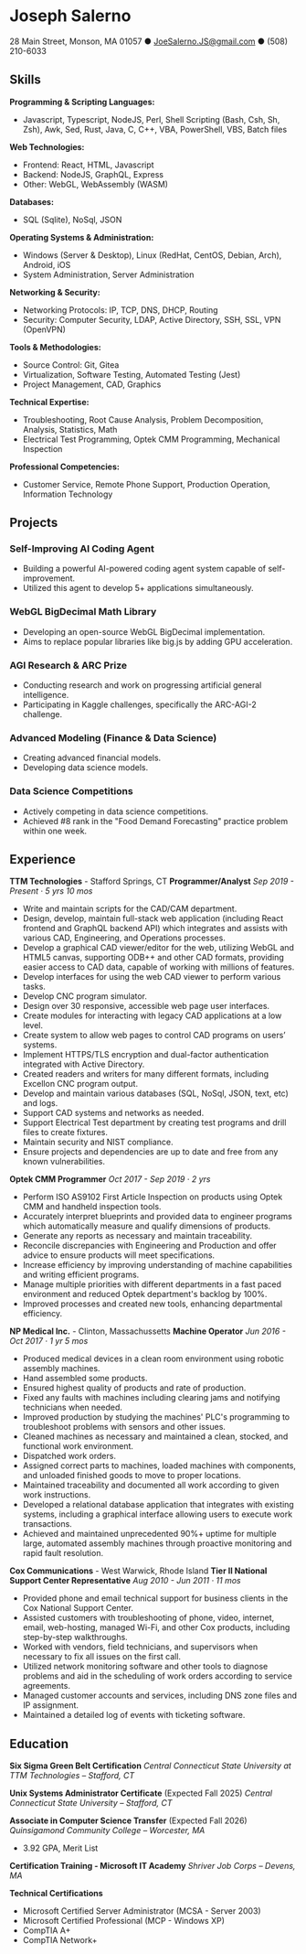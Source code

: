 # Joseph Salerno
28 Main Street, Monson, MA 01057 ● JoeSalerno.JS@gmail.com ● (508) 210-6033

## Skills

**Programming & Scripting Languages:**
- Javascript, Typescript, NodeJS, Perl, Shell Scripting (Bash, Csh, Sh, Zsh), Awk, Sed, Rust, Java, C, C++, VBA, PowerShell, VBS, Batch files

**Web Technologies:**
- Frontend: React, HTML, Javascript
- Backend: NodeJS, GraphQL, Express
- Other: WebGL, WebAssembly (WASM)

**Databases:**
- SQL (Sqlite), NoSql, JSON

**Operating Systems & Administration:**
- Windows (Server & Desktop), Linux (RedHat, CentOS, Debian, Arch), Android, iOS
- System Administration, Server Administration

**Networking & Security:**
- Networking Protocols: IP, TCP, DNS, DHCP, Routing
- Security: Computer Security, LDAP, Active Directory, SSH, SSL, VPN (OpenVPN)

**Tools & Methodologies:**
- Source Control: Git, Gitea
- Virtualization, Software Testing, Automated Testing (Jest)
- Project Management, CAD, Graphics

**Technical Expertise:**
- Troubleshooting, Root Cause Analysis, Problem Decomposition, Analysis, Statistics, Math
- Electrical Test Programming, Optek CMM Programming, Mechanical Inspection

**Professional Competencies:**
- Customer Service, Remote Phone Support, Production Operation, Information Technology

## Projects

### Self-Improving AI Coding Agent
- Building a powerful AI-powered coding agent system capable of self-improvement.
- Utilized this agent to develop 5+ applications simultaneously.

### WebGL BigDecimal Math Library
- Developing an open-source WebGL BigDecimal implementation.
- Aims to replace popular libraries like big.js by adding GPU acceleration.

### AGI Research & ARC Prize
- Conducting research and work on progressing artificial general intelligence.
- Participating in Kaggle challenges, specifically the ARC-AGI-2 challenge.

### Advanced Modeling (Finance & Data Science)
- Creating advanced financial models.
- Developing data science models.

### Data Science Competitions
- Actively competing in data science competitions.
- Achieved #8 rank in the "Food Demand Forecasting" practice problem within one week.

## Experience

**TTM Technologies** - Stafford Springs, CT
**Programmer/Analyst**
*Sep 2019 - Present · 5 yrs 10 mos*
- Write and maintain scripts for the CAD/CAM department.
- Design, develop, maintain full-stack web application (including React frontend and GraphQL backend API) which integrates and assists with various CAD, Engineering, and Operations processes.
- Develop a graphical CAD viewer/editor for the web, utilizing WebGL and HTML5 canvas, supporting ODB++ and other CAD formats, providing easier access to CAD data, capable of working with millions of features.
- Develop interfaces for using the web CAD viewer to perform various tasks.
- Develop CNC program simulator.
- Design over 30 responsive, accessible web page user interfaces.
- Create modules for interacting with legacy CAD applications at a low level.
- Create system to allow web pages to control CAD programs on users’ systems.
- Implement HTTPS/TLS encryption and dual-factor authentication integrated with Active Directory.
- Created readers and writers for many different formats, including Excellon CNC program output.
- Develop and maintain various databases (SQL, NoSql, JSON, text, etc) and logs.
- Support CAD systems and networks as needed.
- Support Electrical Test department by creating test programs and drill files to create fixtures.
- Maintain security and NIST compliance.
- Ensure projects and dependencies are up to date and free from any known vulnerabilities.

**Optek CMM Programmer**
*Oct 2017 - Sep 2019 · 2 yrs*
- Perform ISO AS9102 First Article Inspection on products using Optek CMM and handheld inspection tools.
- Accurately interpret blueprints and provided data to engineer programs which automatically measure and qualify dimensions of products.
- Generate any reports as necessary and maintain traceability.
- Reconcile discrepancies with Engineering and Production and offer advice to ensure products will meet specifications.
- Increase efficiency by improving understanding of machine capabilities and writing efficient programs.
- Manage multiple priorities with different departments in a fast paced environment and reduced Optek department's backlog by 100%.
- Improved processes and created new tools, enhancing departmental efficiency.

**NP Medical Inc.** - Clinton, Massachussetts
**Machine Operator**
*Jun 2016 - Oct 2017 · 1 yr 5 mos*
- Produced medical devices in a clean room environment using robotic assembly machines.
- Hand assembled some products.
- Ensured highest quality of products and rate of production.
- Fixed any faults with machines including clearing jams and notifying technicians when needed.
- Improved production by studying the machines' PLC's programming to troubleshoot problems with sensors and other issues.
- Cleaned machines as necessary and maintained a clean, stocked, and functional work environment.
- Dispatched work orders.
- Assigned correct parts to machines, loaded machines with components, and unloaded finished goods to move to proper locations.
- Maintained traceability and documented all work according to given work instructions.
- Developed a relational database application that integrates with existing systems, including a graphical interface allowing users to execute work transactions.
- Achieved and maintained unprecedented 90%+ uptime for multiple large, automated assembly machines through proactive monitoring and rapid fault resolution.

**Cox Communications** - West Warwick, Rhode Island
**Tier II National Support Center Representative**
*Aug 2010 - Jun 2011 · 11 mos*
- Provided phone and email technical support for business clients in the Cox National Support Center.
- Assisted customers with troubleshooting of phone, video, internet, email, web-hosting, managed Wi-Fi, and other Cox products, including step-by-step walkthroughs.
- Worked with vendors, field technicians, and supervisors when necessary to fix all issues on the first call.
- Utilized network monitoring software and other tools to diagnose problems and aid in the scheduling of work orders according to service agreements.
- Managed customer accounts and services, including DNS zone files and IP assignment.
- Maintained a detailed log of events with ticketing software.

## Education

**Six Sigma Green Belt Certification**
*Central Connecticut State University at TTM Technologies – Stafford, CT*

**Unix Systems Administrator Certificate** (Expected Fall 2025)
*Central Connecticut State University – Stafford, CT*

**Associate in Computer Science Transfer** (Expected Fall 2026)
*Quinsigamond Community College – Worcester, MA*
- 3.92 GPA, Merit List

**Certification Training - Microsoft IT Academy**
*Shriver Job Corps – Devens, MA*

**Technical Certifications**
- Microsoft Certified Server Administrator (MCSA - Server 2003)
- Microsoft Certified Professional (MCP - Windows XP)
- CompTIA A+
- CompTIA Network+
